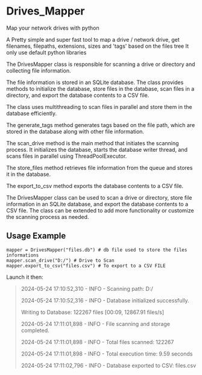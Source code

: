# Drives_Mapper
Map your network drives with python

A Pretty simple and super fast tool to map a drive / network drive, get filenames, filepaths, extensions, sizes and  'tags' based on the files tree
It only use default python libraries 

The DrivesMapper class is responsible for scanning a drive or directory and collecting file information.

The file information is stored in an SQLite database. The class provides methods to initialize the database, store files in the database, scan files in a directory, and export the database contents to a CSV file.

The class uses multithreading to scan files in parallel and store them in the database efficiently.

The generate_tags method generates tags based on the file path, which are stored in the database along with other file information.

The scan_drive method is the main method that initiates the scanning process. It initializes the database, starts the database writer thread, and scans files in parallel using ThreadPoolExecutor. 

The store_files method retrieves file information from the queue and stores it in the database.

The export_to_csv method exports the database contents to a CSV file.

The DrivesMapper class can be used to scan a drive or directory, store file information in an SQLite database, and export the database contents to a CSV file.
The class can be extended to add more functionality or customize the scanning process as needed.


## Usage Example

```
mapper = DrivesMapper("files.db") # db file used to store the files informations
mapper.scan_drive("D:/") # Drive to Scan
mapper.export_to_csv("files.csv") # To export to a CSV FILE
```

Launch it then:
> 2024-05-24 17:10:52,310 - INFO - Scanning path: D:/
> 
> 2024-05-24 17:10:52,316 - INFO - Database initialized successfully.
> 
> Writing to Database: 122267 files [00:09, 12867.91 files/s]
> 
> 2024-05-24 17:11:01,898 - INFO - File scanning and storage completed.
> 
> 2024-05-24 17:11:01,898 - INFO - Total files scanned: 122267
> 
> 2024-05-24 17:11:01,898 - INFO - Total execution time: 9.59 seconds
> 
> 2024-05-24 17:11:02,796 - INFO - Database exported to CSV: files.csv
